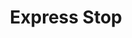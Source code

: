 ---
title: "Express Stop"
url: /battle-creek/express-stop-west-michigan-avenue/
shop: convenience
---